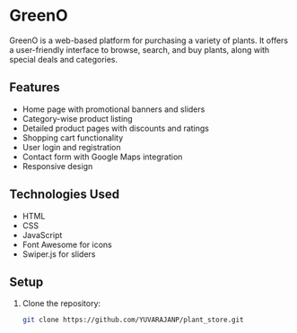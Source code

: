 # GreenO

GreenO is a web-based platform for purchasing a variety of plants. It offers a user-friendly interface to browse, search, and buy plants, along with special deals and categories.

## Features

- Home page with promotional banners and sliders
- Category-wise product listing
- Detailed product pages with discounts and ratings
- Shopping cart functionality
- User login and registration
- Contact form with Google Maps integration
- Responsive design

## Technologies Used

- HTML
- CSS
- JavaScript
- Font Awesome for icons
- Swiper.js for sliders

## Setup

1. Clone the repository:
   ```sh
   git clone https://github.com/YUVARAJANP/plant_store.git
